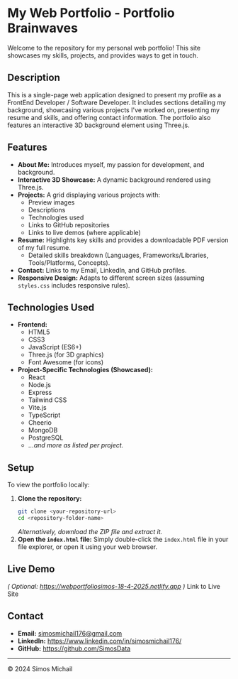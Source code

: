 # My Web Portfolio - Portfolio Brainwaves

Welcome to the repository for my personal web portfolio! This site showcases my skills, projects, and provides ways to get in touch.

## Description

This is a single-page web application designed to present my profile as a FrontEnd Developer / Software Developer. It includes sections detailing my background, showcasing various projects I've worked on, presenting my resume and skills, and offering contact information. The portfolio also features an interactive 3D background element using Three.js.

## Features

*   **About Me:** Introduces myself, my passion for development, and background.
*   **Interactive 3D Showcase:** A dynamic background rendered using Three.js.
*   **Projects:** A grid displaying various projects with:
    *   Preview images
    *   Descriptions
    *   Technologies used
    *   Links to GitHub repositories
    *   Links to live demos (where applicable)
*   **Resume:** Highlights key skills and provides a downloadable PDF version of my full resume.
    *   Detailed skills breakdown (Languages, Frameworks/Libraries, Tools/Platforms, Concepts).
*   **Contact:** Links to my Email, LinkedIn, and GitHub profiles.
*   **Responsive Design:** Adapts to different screen sizes (assuming `styles.css` includes responsive rules).

## Technologies Used

*   **Frontend:**
    *   HTML5
    *   CSS3
    *   JavaScript (ES6+)
    *   Three.js (for 3D graphics)
    *   Font Awesome (for icons)
*   **Project-Specific Technologies (Showcased):**
    *   React
    *   Node.js
    *   Express
    *   Tailwind CSS
    *   Vite.js
    *   TypeScript
    *   Cheerio
    *   MongoDB
    *   PostgreSQL
    *   *...and more as listed per project.*

## Setup

To view the portfolio locally:

1.  **Clone the repository:**
    ```bash
    git clone <your-repository-url>
    cd <repository-folder-name>
    ```
    *Alternatively, download the ZIP file and extract it.*
2.  **Open the `index.html` file:**
    Simply double-click the `index.html` file in your file explorer, or open it using your web browser.

## Live Demo

*( Optional: https://webportfoliosimos-18-4-2025.netlify.app )*
Link to Live Site

## Contact

*   **Email:** simosmichail176@gmail.com
*   **LinkedIn:** https://www.linkedin.com/in/simosmichail176/
*   **GitHub:** https://github.com/SimosData

---

&copy; 2024 Simos Michail
